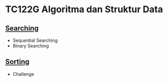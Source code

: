 # TC122G Algoritma dan Struktur Data
## [Searching](https://github.com/Leonnyndra/ASD/tree/main/Searching)
* Sequential Searching
* Binary Searching
    
## [Sorting](https://github.com/Leonnyndra/ASD/tree/main/Sorting)
* Challenge